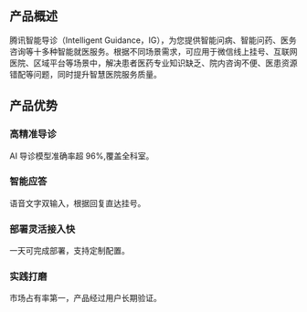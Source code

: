 ## 产品概述
腾讯智能导诊（Intelligent Guidance，IG），为您提供智能问病、智能问药、医务咨询等十多种智能就医服务。根据不同场景需求，可应用于微信线上挂号、互联网医院、区域平台等场景中，解决患者医药专业知识缺乏、院内咨询不便、医患资源错配等问题，同时提升智慧医院服务质量。

## 产品优势
### 高精准导诊
AI 导诊模型准确率超 96%,覆盖全科室。

### 智能应答
语音文字双输入，根据回复直达挂号。

### 部署灵活接入快
一天可完成部署，支持定制配置。

### 实践打磨
市场占有率第一，产品经过用户长期验证。
